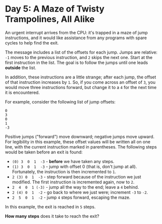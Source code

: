 # Day 5: A Maze of Twisty Trampolines, All Alike
An urgent interrupt arrives from the CPU: it's trapped in a maze of jump instructions, and it would like assistance 
from any programs with spare cycles to help find the exit.

The message includes a list of the offsets for each jump. Jumps are relative: `-1` moves to the previous instruction, 
and `2` skips the next one. Start at the first instruction in the list. The goal is to follow the jumps until one leads 
**outside** the list.

In addition, these instructions are a little strange; after each jump, the offset of that instruction increases by `1`. 
So, if you come across an offset of `3`, you would move three instructions forward, but change it to a `4` for the next 
time it is encountered.

For example, consider the following list of jump offsets:
```
0
3
0
1
-3
```
Positive jumps ("forward") move downward; negative jumps move upward. For legibility in this example, these offset 
values will be written all on one line, with the current instruction marked in parentheses. The following steps would 
be taken before an exit is found:
* `(0) 3  0  1  -3`  - **before** we have taken any steps.
* `(1) 3  0  1  -3`  - jump with offset 0 (that is, don't jump at all). Fortunately, the instruction is then 
incremented to `1`.
* `2 (3) 0  1  -3`  - step forward because of the instruction we just modified. The first instruction is incremented 
again, now to `2`.
* `2  4  0  1 (-3)` - jump all the way to the end; leave a `4` behind.
* `2 (4) 0  1  -2`  - go back to where we just were; increment `-3` to `-2`.
* `2  5  0  1  -2`  - jump `4` steps forward, escaping the maze.

In this example, the exit is reached in `5` steps.

**How many steps** does it take to reach the exit?
